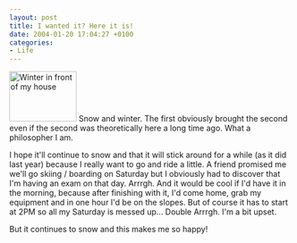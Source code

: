 ```yaml
---
layout: post
title: I wanted it? Here it is!
date: 2004-01-20 17:04:27 +0100
categories:
- Life
---
```

<a href="https://content.rusiczki.net/blogpics/winter_in_front_of_my_house.php" onclick="window.open('https://content.rusiczki.net/blogpics/winter_in_front_of_my_house.php','popup','width=640,height=480,scrollbars=no,resizable=no,toolbar=no,directories=no,location=no,menubar=no,status=no,left=0,top=0'); return false"><img src="https://content.rusiczki.net/blogpics/winter_in_front_of_my_house-thumb.jpg" width="120" height="90" border="0" alt="Winter in front of my house" class="postimage" /></a> Snow and winter. The first obviously brought the second even if the second was theoretically here a long time ago. What a philosopher I am.

I hope it'll continue to snow and that it will stick around for a while (as it did last year) because I really want to go and ride a little. A friend promised me we'll go skiing / boarding on Saturday but I obviously had to discover that I'm having an exam on that day. Arrrgh. And it would be cool if I'd have it in the morning, because after finishing with it, I'd come home, grab my equipment and in one hour I'd be on the slopes. But of course it has to start at 2PM so all my Saturday is messed up... Double Arrrgh. I'm a bit upset.

But it continues to snow and this makes me so happy!
